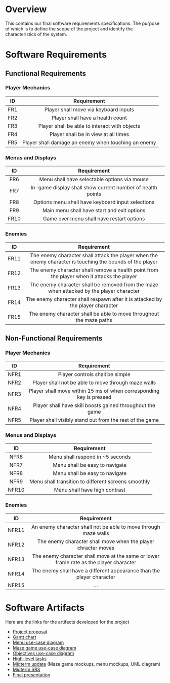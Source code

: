 # Overview
This contains our final software requirements specifications. The purpose of which is to define the scope of the project and identify the characteristics of the system.

# Software Requirements
<Describe the structure of this section>
  
## Functional Requirements

### Player Mechanics
| ID | Requirement |
| :-------------: | :----------: |
| FR1 | Player shall move via keyboard inputs |
| FR2 | Player shall have a health count |
| FR3 | Player shall be able to interact with objects |
| FR4 | Player shall be in view at all times |
| FR5 | Player shall damage an enemy when touching an enemy |

### Menus and Displays
| ID | Requirement |
| :-------------: | :----------: |
| FR6 | Menu shall have selectable options via mouse |
| FR7 | In-game display shall show current number of health points |
| FR8 | Options menu shall have keyboard input selections |
| FR9 | Main menu shall have start and exit options |
| FR10 | Game over menu shall have restart options |

### Enemies
| ID | Requirement |
| :-------------: | :----------: |
| FR11 | The enemy character shall attack the player when the enemy character is touching the bounds of the player |
| FR12 | The enemy character shall remove a health point from the player when it attacks the player |
| FR13 | The enemy character shall be removed from the maze when attacked by the player character |
| FR14 | The enemy character shall respawn after it is attacked by the player character |
| FR15 | The enemy character shall be able to move throughout the maze paths |
  
## Non-Functional Requirements
 
### Player Mechanics
| ID | Requirement |
| :-------------: | :----------: |
| NFR1 | Player controls shall be simple |
| NFR2 | Player shall not be able to move through maze walls |
| NFR3 | Player shall move within 15 ms of when corresponding key is pressed |
| NFR4 | Player shall have skill boosts gained throughout the game |
| NFR5 | Player shall visibly stand out from the rest of the game |
  
### Menus and Displays
| ID | Requirement |
| :-------------: | :----------: |
| NFR6 | Menu shall respond in ~5 seconds |
| NFR7 | Menu shall be easy to navigate |
| NFR8 | Menu shall be easy to navigate |
| NFR9 | Menu shall transition to different screens smoothly |
| NFR10 | Menu shall have high contrast |
  
### Enemies
| ID | Requirement |
| :-------------: | :----------: |
| NFR11 | An enemy character shall not be able to move through maze walls |
| NFR12 | The enemy character shall move when the player chracter moves |
| NFR13 | The enemy character shall move at the same or lower frame rate as the player character |
| NFR14 | The enemy shall have a different appearance than the player character |
| NFR15 | … |
  
  
# Software Artifacts
Here are the links for the artifacts developed for the project
  
- [Project proposal](https://github.com/Taeus-Snyder/GVSU-CIS350-Mazerunners/blob/master/docs/updated-proposal.md)
- [Gantt chart](https://github.com/Taeus-Snyder/GVSU-CIS350-Mazerunners/blob/master/docs/gantt_chart.md)
- [Menu use-case diagram](https://github.com/Taeus-Snyder/GVSU-CIS350-Mazerunners/blob/master/artifacts/use_case_diagrams/menu_use_cases.md)
- [Maze game use-case diagram](https://github.com/Taeus-Snyder/GVSU-CIS350-Mazerunners/blob/master/artifacts/use_case_diagrams/maze_game_use_cases.md)
- [Objectives use-case diagram](https://github.com/Taeus-Snyder/GVSU-CIS350-Mazerunners/blob/master/artifacts/use_case_diagrams/maze_game_use_cases.md)
- [High-level tasks](https://github.com/Taeus-Snyder/GVSU-CIS350-Mazerunners/blob/master/docs/tasks.md)
- [Midterm update](https://github.com/Taeus-Snyder/GVSU-CIS350-Mazerunners/blob/master/docs/Maze%20Runners%20Midterm%20Update.pdf) (Maze game mockups, menu mockups, UML diagram)
- [Midterm SRS](https://github.com/Taeus-Snyder/GVSU-CIS350-Mazerunners/blob/master/docs/software_requirements_specification.md)
- [Final presentation](https://github.com/Taeus-Snyder/GVSU-CIS350-Mazerunners/blob/master/docs/Maze%20Runners%20Final%20Presentation.pdf)

